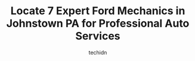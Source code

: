 ---
layout: ampstory
image: https://images.unsplash.com/photo-1484136063621-1acbc3b4ec98?ixlib=rb-4.0.3&ixid=MnwxMjA3fDB8MHxwaG90by1wYWdlfHx8fGVufDB8fHx8&auto=format&fit=crop&w=640&h=853&q=80
author: techidn
featured: false
description: If youre in need of trustworthy and skilled Ford Mechanic in Johnstown PA, USA, youll be pleased to discover the 7 best Ford Mechanic in town. Their expertise and commitment to customer sa
title: Locate 7 Expert Ford Mechanics in Johnstown PA for Professional Auto Services
cover:
   title: Locate 7 Expert Ford Mechanics in Johnstown PA for Professional Auto Services
   subtitle: Rickpate
   background: https://images.unsplash.com/photo-1484136063621-1acbc3b4ec98?ixlib=rb-4.0.3&ixid=MnwxMjA3fDB8MHxwaG90by1wYWdlfHx8fGVufDB8fHx8&auto=format&fit=crop&w=640&h=853&q=80

pages: 
 - layout: thirds
   top: <h1>#1 Brilharts Auto Repair</h1>
   bottom: "<p>Ed checked my car and didnt charge me. He was very nice</p>"
   background: https://www.knot35.com/toplist/wp-content/uploads/2023/06/best-ford-mechanic-1-in-johnstown-pa-1685840164.jpeg
   backgroundblur: true
 - layout: thirds
   top: <h1>#2 Schneck Brothers Auto Service</h1>
   bottom: "<p>217 Johns St, Johnstown, PA 15901, United States</p>"
   background: https://www.knot35.com/toplist/wp-content/uploads/2023/06/best-ford-mechanic-2-in-johnstown-pa-1685840164.jpeg
   cta:
      link: https://www.knot35.com/toplist/locate-7-expert-ford-mechanics-in-johnstown-pa-for-professional-auto-services/
      text: Locate 7 Expert Ford Mechanics in Johnstown PA for Professional Auto Services
 - layout: thirds
   top: <h1>#3 City Brake & Auto Service LLC</h1>
   bottom: "<p>1098 Main St, Johnstown, PA 15909, United States</p>"
   background: https://www.knot35.com/toplist/wp-content/uploads/2023/06/best-ford-mechanic-3-in-johnstown-pa-1685840165.jpeg
   cta:
      link: https://www.knot35.com/toplist/locate-7-expert-ford-mechanics-in-johnstown-pa-for-professional-auto-services/
      text: Locate 7 Expert Ford Mechanics in Johnstown PA for Professional Auto Services
 - layout: thirds
   top: <h1>#4 Deyarmins Auto Repair</h1>
   bottom: "<p>581 Goucher St, Johnstown, PA 15905, United States</p>"
   background: https://images.unsplash.com/photo-1536745287225-21d689278fd1?ixlib=rb-4.0.3&ixid=MnwxMjA3fDB8MHxwaG90by1wYWdlfHx8fGVufDB8fHx8&auto=format&fit=crop&w=640&h=853&q=80
   cta:
      link: https://www.knot35.com/toplist/locate-7-expert-ford-mechanics-in-johnstown-pa-for-professional-auto-services/
      text: Locate 7 Expert Ford Mechanics in Johnstown PA for Professional Auto Services
 - layout: thirds
   top: <h1>#5 Rowzers Auto Body & Repair LLC.</h1>
   bottom: "<p>325 Ferndale Ave, Johnstown, PA 15905, United States</p>"
   background: https://plus.unsplash.com/premium_photo-1664640458616-3c74f8cb4589?ixlib=rb-4.0.3&ixid=MnwxMjA3fDB8MHxwaG90by1wYWdlfHx8fGVufDB8fHx8&auto=format&fit=crop&w=640&h=853&q=80
   cta:
      link: https://www.knot35.com/toplist/locate-7-expert-ford-mechanics-in-johnstown-pa-for-professional-auto-services/
      text: Locate 7 Expert Ford Mechanics in Johnstown PA for Professional Auto Services
 - layout: thirds
   top: <h1>#6 Sharkeys Service Station</h1>
   bottom: "<p>35 Bucknell Ave, Johnstown, PA 15905, United States</p>"
   background: https://images.unsplash.com/photo-1546497974-b213c9efb599?ixlib=rb-4.0.3&ixid=MnwxMjA3fDB8MHxwaG90by1wYWdlfHx8fGVufDB8fHx8&auto=format&fit=crop&w=640&h=853&q=80
   cta:
      link: https://www.knot35.com/toplist/locate-7-expert-ford-mechanics-in-johnstown-pa-for-professional-auto-services/
      text: Locate 7 Expert Ford Mechanics in Johnstown PA for Professional Auto Services
 - layout: thirds
   top: <h1>#7 Laurel Auto Group</h1>
   bottom: "<p>1880 Bedford St #1, Johnstown, PA 15902, United States</p>"
   background: https://images.unsplash.com/photo-1496096265110-f83ad7f96608?ixlib=rb-4.0.3&ixid=MnwxMjA3fDB8MHxwaG90by1wYWdlfHx8fGVufDB8fHx8&auto=format&fit=crop&w=640&h=853&q=80
   cta:
      link: https://www.knot35.com/toplist/locate-7-expert-ford-mechanics-in-johnstown-pa-for-professional-auto-services/
      text: Locate 7 Expert Ford Mechanics in Johnstown PA for Professional Auto Services
 - layout: thirds
   middle: Continue reading...
   background: https://images.unsplash.com/photo-1531169509526-f8f1fdaa4a67?ixlib=rb-4.0.3&ixid=MnwxMjA3fDB8MHxwaG90by1wYWdlfHx8fGVufDB8fHx8&auto=format&fit=crop&w=640&h=853&q=80
   cta:
      link: https://www.knot35.com/toplist/locate-7-expert-ford-mechanics-in-johnstown-pa-for-professional-auto-services/
      text: Locate 7 Expert Ford Mechanics in Johnstown PA for Professional Auto Services
      
---
